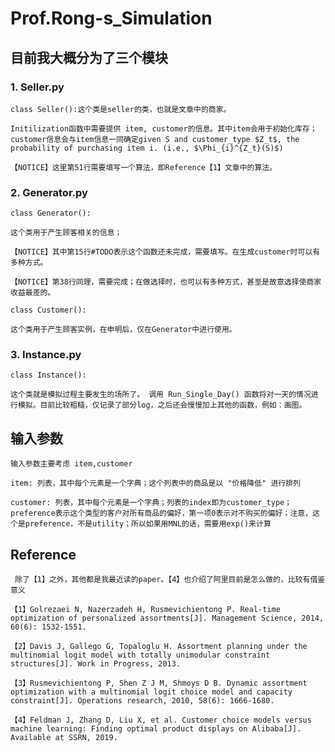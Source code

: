 # Prof.Rong-s_Simulation

## 目前我大概分为了三个模块

### 1. Seller.py

    class Seller():这个类是seller的类，也就是文章中的商家。
    
    Initilization函数中需要提供 item, customer的信息。其中item会用于初始化库存；customer信息会与item信息一同确定given S and customer_type $Z_t$, the probability of purchasing item i. (i.e., $\Phi_{i}^{Z_t}(S)$) 
    
    【NOTICE】这里第51行需要填写一个算法，即Reference【1】文章中的算法。
   
### 2. Generator.py
    
    class Generator():
    
    这个类用于产生顾客相关的信息；
    
    【NOTICE】其中第15行#TODO表示这个函数还未完成，需要填写。在生成customer时可以有多种方式。
    
    【NOTICE】第38行同理，需要完成；在做选择时，也可以有多种方式，甚至是故意选择使商家收益最差的。
    
    class Customer():
    
    这个类用于产生顾客实例，在申明后，仅在Generator中进行使用。
    
### 3. Instance.py

    class Instance():
    
    这个类就是模拟过程主要发生的场所了。 调用 Run_Single_Day() 函数将对一天的情况进行模拟。目前比较粗糙，仅记录了部分log，之后还会慢慢加上其他的函数，例如：画图。
    
## 输入参数

    输入参数主要考虑 item,customer
    
    item: 列表，其中每个元素是一个字典；这个列表中的商品是以 "价格降低" 进行排列
    
    customer: 列表，其中每个元素是一个字典；列表的index即为customer_type；preference表示这个类型的客户对所有商品的偏好，第一项0表示对不购买的偏好；注意，这个是preference，不是utility；所以如果用MNL的话，需要用exp()来计算
    
    
## Reference

     除了【1】之外，其他都是我最近读的paper。【4】也介绍了阿里目前是怎么做的，比较有借鉴意义
     
    【1】Golrezaei N, Nazerzadeh H, Rusmevichientong P. Real-time optimization of personalized assortments[J]. Management Science, 2014, 60(6): 1532-1551.
    
    【2】Davis J, Gallego G, Topaloglu H. Assortment planning under the multinomial logit model with totally unimodular constraint structures[J]. Work in Progress, 2013.
    
    【3】Rusmevichientong P, Shen Z J M, Shmoys D B. Dynamic assortment optimization with a multinomial logit choice model and capacity constraint[J]. Operations research, 2010, 58(6): 1666-1680.
    
    【4】Feldman J, Zhang D, Liu X, et al. Customer choice models versus machine learning: Finding optimal product displays on Alibaba[J]. Available at SSRN, 2019.
